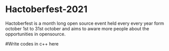 # Hactoberfest-2021
Hactoberfest is a month long open source event held every every year form october 1st to 31st october and aims to aware more people about the opportunities in opensource.

#Write codes in c++ here
